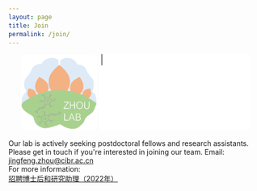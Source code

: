 ```yaml
---
layout: page
title: Join
permalink: /join/
---
```


<p align="center">
  <img width="150" style="border-radius:8px; border:0px solid #6495ED" src="/assets/zhoulab_logo_square.png">
  <img width="300" style="border-radius:8px; border:0px solid #6495ED" src="/assets/welcome_to_join_us.gif">
</p>

Our lab is actively seeking postdoctoral fellows and research assistants. Please get in touch if you're interested in joining our team. Email: [jingfeng.zhou@cibr.ac.cn](mailto:jingfeng.zhou@cibr.ac.cn)<br>
For more information:<br>[招聘博士后和研究助理（2022年）](hiring.md)
